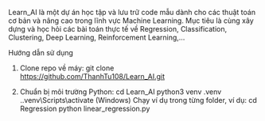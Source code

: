 Learn_AI là một dự án học tập và lưu trữ code mẫu dành cho các thuật toán cơ bản và nâng cao trong lĩnh vực Machine Learning. Mục tiêu là cùng xây dựng và học hỏi các bài toán thực tế về Regression, Classification, Clustering, Deep Learning, Reinforcement Learning,…

Hướng dẫn sử dụng
1. Clone repo về máy:
  git clone https://github.com/ThanhTu108/Learn_AI.git
  
2. Chuẩn bị môi trường Python:
  cd Learn_AI
  python3 venv .venv
  .\.venv\Scripts\activate  (Windows)
Chạy ví dụ trong từng folder, ví dụ:
cd Regression
python linear_regression.py
